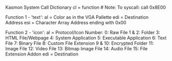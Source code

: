 Kasmon System Call Dictionary
	cl = function #
Note: To syscall:
	call 0x8E00

Function 1 - 'text':
	al  = Color as in the VGA Pallette
	edi = Destination Address
	esi = Character Array Address ending with 0x00

Function 2 - 'icon':
	al  = Protocol/Icon Number:
		 0: Raw File
		 1 & 2: Folder
		 3: HTML File/Webpage
		 4: System Application
		 5: Executable Application
		 6: Text File
		 7: Binary File
		 8: Custom File Extension
		 9 & 10: Encrypted Folder
		 11: Image File
		 12: Video File
		 13: Bitmap Image File
		 14: Audio File
		 15: File Extension Addon
	edi = Destination	